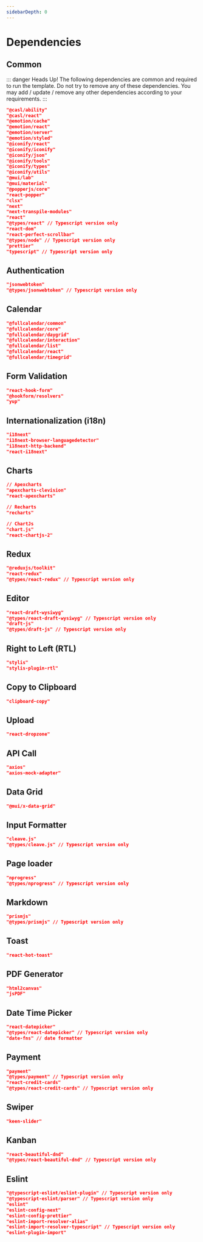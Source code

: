 ```yaml
---
sidebarDepth: 0
---
```


# Dependencies

## Common

::: danger Heads Up!
The following dependencies are common and required to run the template. Do not try to remove any of these dependencies. You may add / update / remove any other dependencies according to your requirements.
:::

```json
"@casl/ability"
"@casl/react"
"@emotion/cache"
"@emotion/react"
"@emotion/server"
"@emotion/styled"
"@iconify/react"
"@iconify/iconify"
"@iconify/json"
"@iconify/tools"
"@iconify/types"
"@iconify/utils"
"@mui/lab"
"@mui/material"
"@popperjs/core"
"react-popper"
"clsx"
"next"
"next-transpile-modules"
"react"
"@types/react" // Typescript version only
"react-dom"
"react-perfect-scrollbar"
"@types/node" // Typescript version only
"prettier"
"typescript" // Typescript version only
```

## Authentication

```json
"jsonwebtoken"
"@types/jsonwebtoken" // Typescript version only
```

## Calendar

```json
"@fullcalendar/common"
"@fullcalendar/core"
"@fullcalendar/daygrid"
"@fullcalendar/interaction"
"@fullcalendar/list"
"@fullcalendar/react"
"@fullcalendar/timegrid"
```

## Form Validation

```json
"react-hook-form"
"@hookform/resolvers"
"yup"
```

## Internationalization (i18n)

```json
"i18next"
"i18next-browser-languagedetector"
"i18next-http-backend"
"react-i18next"
```

## Charts

```json
// Apexcharts
"apexcharts-clevision"
"react-apexcharts"

// Recharts
"recharts"

// ChartJs
"chart.js"
"react-chartjs-2"
```

## Redux

```json
"@reduxjs/toolkit"
"react-redux"
"@types/react-redux" // Typescript version only
```

## Editor

```json
"react-draft-wysiwyg"
"@types/react-draft-wysiwyg" // Typescript version only
"draft-js"
"@types/draft-js" // Typescript version only
```

## Right to Left (RTL)

```json
"stylis"
"stylis-plugin-rtl"
```

## Copy to Clipboard

```json
"clipboard-copy"
```

## Upload

```json
"react-dropzone"
```

## API Call

```json
"axios"
"axios-mock-adapter"
```

## Data Grid

```json
"@mui/x-data-grid"
```

## Input Formatter

```json
"cleave.js"
"@types/cleave.js" // Typescript version only
```

## Page loader

```json
"nprogress"
"@types/nprogress" // Typescript version only
```

## Markdown

```json
"prismjs"
"@types/prismjs" // Typescript version only
```

## Toast

```json
"react-hot-toast"
```

## PDF Generator

```json
"html2canvas"
"jsPDF"
```

## Date Time Picker

```json
"react-datepicker"
"@types/react-datepicker" // Typescript version only
"date-fns" // date formatter
```

## Payment

```json
"payment"
"@types/payment" // Typescript version only
"react-credit-cards"
"@types/react-credit-cards" // Typescript version only
```

## Swiper

```json
"keen-slider"
```

## Kanban

```json
"react-beautiful-dnd"
"@types/react-beautiful-dnd" // Typescript version only
```

## Eslint

```json
"@typescript-eslint/eslint-plugin" // Typescript version only
"@typescript-eslint/parser" // Typescript version only
"eslint"
"eslint-config-next"
"eslint-config-prettier"
"eslint-import-resolver-alias"
"eslint-import-resolver-typescript" // Typescript version only
"eslint-plugin-import"
```
